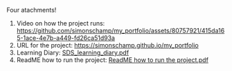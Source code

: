 
Four atachments!
1. Video on how the project runs: https://github.com/simonschamp/my_portfolio/assets/80757921/415da165-1ace-4e7b-a449-fd26ca51d93a
2. URL for the project:  https://simonschamp.github.io/my_portfolio
3. Learning Diary:  [SDS_learning_diary.pdf](https://github.com/user-attachments/files/16042708/SDS_learning_diary.pdf)
4. ReadME how to run the project:  [ReadME how to run the project.pdf](https://github.com/user-attachments/files/16044185/ReadME.how.to.run.the.project.pdf)


